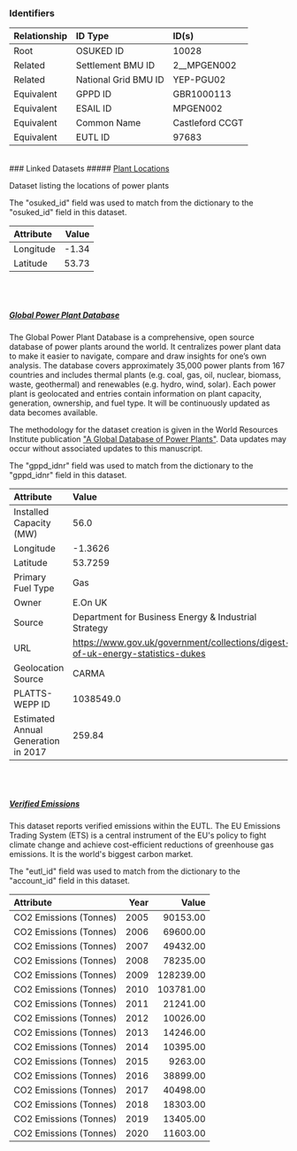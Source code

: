 ### Identifiers

| Relationship   | ID Type              | ID(s)           |
|:---------------|:---------------------|:----------------|
| Root           | OSUKED ID            | 10028           |
| Related        | Settlement BMU ID    | 2__MPGEN002     |
| Related        | National Grid BMU ID | YEP-PGU02       |
| Equivalent     | GPPD ID              | GBR1000113      |
| Equivalent     | ESAIL ID             | MPGEN002        |
| Equivalent     | Common Name          | Castleford CCGT |
| Equivalent     | EUTL ID              | 97683           |

<br>
### Linked Datasets
##### <a href="https://raw.githubusercontent.com/OSUKED/Dictionary-Datasets/main/datasets/plant-locations/datapackage.json">Plant Locations</a>

Dataset listing the locations of power plants

The "osuked_id" field was used to match from the dictionary to the "osuked_id" field in this dataset.

| Attribute   |   Value |
|:------------|--------:|
| Longitude   |   -1.34 |
| Latitude    |   53.73 |

<br><br>
##### <a href="https://raw.githubusercontent.com/OSUKED/Dictionary-Datasets/main/datasets/global-power-plant-database/datapackage.json">Global Power Plant Database</a>

The Global Power Plant Database is a comprehensive, open source database of power plants around the world. It centralizes power plant data to make it easier to navigate, compare and draw insights for one’s own analysis. The database covers approximately 35,000 power plants from 167 countries and includes thermal plants (e.g. coal, gas, oil, nuclear, biomass, waste, geothermal) and renewables (e.g. hydro, wind, solar). Each power plant is geolocated and entries contain information on plant capacity, generation, ownership, and fuel type. It will be continuously updated as data becomes available. 

The methodology for the dataset creation is given in the World Resources Institute publication ["A Global Database of Power Plants"](https://www.wri.org/research/global-database-power-plants). Data updates may occur without associated updates to this manuscript.

The "gppd_idnr" field was used to match from the dictionary to the "gppd_idnr" field in this dataset.

| Attribute                           | Value                                                                          |
|:------------------------------------|:-------------------------------------------------------------------------------|
| Installed Capacity (MW)             | 56.0                                                                           |
| Longitude                           | -1.3626                                                                        |
| Latitude                            | 53.7259                                                                        |
| Primary Fuel Type                   | Gas                                                                            |
| Owner                               | E.On UK                                                                        |
| Source                              | Department for Business Energy & Industrial Strategy                           |
| URL                                 | https://www.gov.uk/government/collections/digest-of-uk-energy-statistics-dukes |
| Geolocation Source                  | CARMA                                                                          |
| PLATTS-WEPP ID                      | 1038549.0                                                                      |
| Estimated Annual Generation in 2017 | 259.84                                                                         |

<br><br>
##### <a href="https://raw.githubusercontent.com/OSUKED/Dictionary-Datasets/main/datasets/verified-emissions/datapackage.json">Verified Emissions</a>

This dataset reports verified emissions within the EUTL. The EU Emissions Trading System (ETS) is a central instrument of the EU's policy to fight climate change and achieve cost-efficient reductions of greenhouse gas emissions. It is the world's biggest carbon market.

The "eutl_id" field was used to match from the dictionary to the "account_id" field in this dataset.

| Attribute              |   Year |     Value |
|:-----------------------|-------:|----------:|
| CO2 Emissions (Tonnes) |   2005 |  90153.00 |
| CO2 Emissions (Tonnes) |   2006 |  69600.00 |
| CO2 Emissions (Tonnes) |   2007 |  49432.00 |
| CO2 Emissions (Tonnes) |   2008 |  78235.00 |
| CO2 Emissions (Tonnes) |   2009 | 128239.00 |
| CO2 Emissions (Tonnes) |   2010 | 103781.00 |
| CO2 Emissions (Tonnes) |   2011 |  21241.00 |
| CO2 Emissions (Tonnes) |   2012 |  10026.00 |
| CO2 Emissions (Tonnes) |   2013 |  14246.00 |
| CO2 Emissions (Tonnes) |   2014 |  10395.00 |
| CO2 Emissions (Tonnes) |   2015 |   9263.00 |
| CO2 Emissions (Tonnes) |   2016 |  38899.00 |
| CO2 Emissions (Tonnes) |   2017 |  40498.00 |
| CO2 Emissions (Tonnes) |   2018 |  18303.00 |
| CO2 Emissions (Tonnes) |   2019 |  13405.00 |
| CO2 Emissions (Tonnes) |   2020 |  11603.00 |
